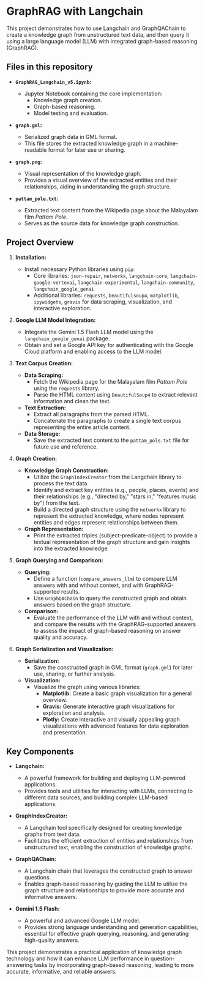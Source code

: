 # GraphRAG with Langchain

This project demonstrates how to use Langchain and GraphQAChain to create a knowledge graph from unstructured text data, and then query it using a large language model (LLM) with integrated graph-based reasoning (GraphRAG).

## Files in this repository

* **`GraphRAG_Langchain_v5.ipynb`:** 
    - Jupyter Notebook containing the core implementation:
        - Knowledge graph creation.
        - Graph-based reasoning.
        - Model testing and evaluation.

* **`graph.gml`:** 
    - Serialized graph data in GML format. 
    - This file stores the extracted knowledge graph in a machine-readable format for later use or sharing.

* **`graph.png`:** 
    - Visual representation of the knowledge graph. 
    - Provides a visual overview of the extracted entities and their relationships, aiding in understanding the graph structure.

* **`pattam_pole.txt`:** 
    - Extracted text content from the Wikipedia page about the Malayalam film *Pattam Pole*. 
    - Serves as the source data for knowledge graph construction.

## Project Overview

1. **Installation:**
    - Install necessary Python libraries using `pip`:
        - Core libraries: `json-repair`, `networkx`, `langchain-core`, `langchain-google-vertexai`, `langchain-experimental`, `langchain-community`, `langchain_google_genai`
        - Additional libraries: `requests`, `beautifulsoup4`, `matplotlib`, `ipywidgets`, `gravis` for data scraping, visualization, and interactive exploration.

2. **Google LLM Model Integration:**
    - Integrate the Gemini 1.5 Flash LLM model using the `langchain_google_genai` package.
    - Obtain and set a Google API key for authenticating with the Google Cloud platform and enabling access to the LLM model.

3. **Text Corpus Creation:**
    - **Data Scraping:** 
        - Fetch the Wikipedia page for the Malayalam film *Pattam Pole* using the `requests` library.
        - Parse the HTML content using `BeautifulSoup4` to extract relevant information and clean the text.
    - **Text Extraction:** 
        - Extract all paragraphs from the parsed HTML.
        - Concatenate the paragraphs to create a single text corpus representing the entire article content.
    - **Data Storage:** 
        - Save the extracted text content to the `pattam_pole.txt` file for future use and reference.

4. **Graph Creation:**
    - **Knowledge Graph Construction:** 
        - Utilize the `GraphIndexCreator` from the Langchain library to process the text data.
        - Identify and extract key entities (e.g., people, places, events) and their relationships (e.g., "directed by," "stars in," "features music by") from the text.
        - Build a directed graph structure using the `networkx` library to represent the extracted knowledge, where nodes represent entities and edges represent relationships between them.
    - **Graph Representation:** 
        - Print the extracted triples (subject-predicate-object) to provide a textual representation of the graph structure and gain insights into the extracted knowledge.

5. **Graph Querying and Comparison:**
    - **Querying:** 
        - Define a function (`compare_answers_llm`) to compare LLM answers with and without context, and with GraphRAG-supported results.
        - Use `GraphQAChain` to query the constructed graph and obtain answers based on the graph structure.
    - **Comparison:** 
        - Evaluate the performance of the LLM with and without context, and compare the results with the GraphRAG-supported answers to assess the impact of graph-based reasoning on answer quality and accuracy.

6. **Graph Serialization and Visualization:**
    - **Serialization:** 
        - Save the constructed graph in GML format (`graph.gml`) for later use, sharing, or further analysis.
    - **Visualization:** 
        - Visualize the graph using various libraries:
            - **Matplotlib:** Create a basic graph visualization for a general overview.
            - **Gravis:** Generate interactive graph visualizations for exploration and analysis.
            - **Plotly:** Create interactive and visually appealing graph visualizations with advanced features for data exploration and presentation.

## Key Components

* **Langchain:** 
    - A powerful framework for building and deploying LLM-powered applications. 
    - Provides tools and utilities for interacting with LLMs, connecting to different data sources, and building complex LLM-based applications.

* **GraphIndexCreator:** 
    - A Langchain tool specifically designed for creating knowledge graphs from text data. 
    - Facilitates the efficient extraction of entities and relationships from unstructured text, enabling the construction of knowledge graphs.

* **GraphQAChain:** 
    - A Langchain chain that leverages the constructed graph to answer questions. 
    - Enables graph-based reasoning by guiding the LLM to utilize the graph structure and relationships to provide more accurate and informative answers.

* **Gemini 1.5 Flash:** 
    - A powerful and advanced Google LLM model. 
    - Provides strong language understanding and generation capabilities, essential for effective graph querying, reasoning, and generating high-quality answers.

This project demonstrates a practical application of knowledge graph technology and how it can enhance LLM performance in question-answering tasks by incorporating graph-based reasoning, leading to more accurate, informative, and reliable answers.
